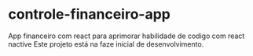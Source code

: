 # controle-financeiro-app
App financeiro com react para aprimorar habilidade de codigo com react nactive
Este projeto está na faze inicial de desenvolvimento.
